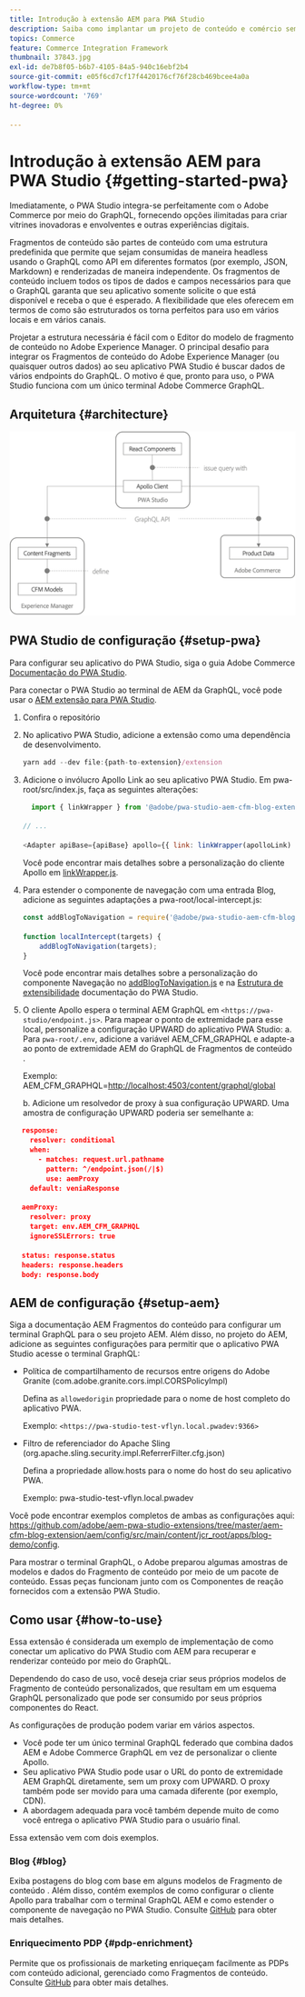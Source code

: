 ```yaml
---
title: Introdução à extensão AEM para PWA Studio
description: Saiba como implantar um projeto de conteúdo e comércio sem cabeçalho AEM com o PWA Studio.
topics: Commerce
feature: Commerce Integration Framework
thumbnail: 37843.jpg
exl-id: de7b8f05-b6b7-4105-84a5-940c16ebf2b4
source-git-commit: e05f6cd7cf17f4420176cf76f28cb469bcee4a0a
workflow-type: tm+mt
source-wordcount: '769'
ht-degree: 0%

---
```


# Introdução à extensão AEM para PWA Studio {#getting-started-pwa}

Imediatamente, o PWA Studio integra-se perfeitamente com o Adobe Commerce por meio do GraphQL, fornecendo opções ilimitadas para criar vitrines inovadoras e envolventes e outras experiências digitais.

Fragmentos de conteúdo são partes de conteúdo com uma estrutura predefinida que permite que sejam consumidas de maneira headless usando o GraphQL como API em diferentes formatos (por exemplo, JSON, Markdown) e renderizadas de maneira independente. Os fragmentos de conteúdo incluem todos os tipos de dados e campos necessários para que o GraphQL garanta que seu aplicativo somente solicite o que está disponível e receba o que é esperado. A flexibilidade que eles oferecem em termos de como são estruturados os torna perfeitos para uso em vários locais e em vários canais.

Projetar a estrutura necessária é fácil com o Editor do modelo de fragmento de conteúdo no Adobe Experience Manager. O principal desafio para integrar os Fragmentos de conteúdo do Adobe Experience Manager (ou quaisquer outros dados) ao seu aplicativo PWA Studio é buscar dados de vários endpoints do GraphQL. O motivo é que, pronto para uso, o PWA Studio funciona com um único terminal Adobe Commerce GraphQL.

## Arquitetura {#architecture}

![Arquitetura PWA sem periféricos](/help/commerce/cif/assets/pwa-studio/PWA-Studio_Architecture.png)

## PWA Studio de configuração {#setup-pwa}

Para configurar seu aplicativo do PWA Studio, siga o guia Adobe Commerce [Documentação do PWA Studio](https://developer.adobe.com/commerce/pwa-studio/tutorials/).

Para conectar o PWA Studio ao terminal de AEM da GraphQL, você pode usar o [AEM extensão para PWA Studio](https://github.com/adobe/aem-pwa-studio-extensions).

1. Confira o repositório

1. No aplicativo PWA Studio, adicione a extensão como uma dependência de desenvolvimento.

   ```javascript
   yarn add --dev file:{path-to-extension}/extension
   ```

1. Adicione o invólucro Apollo Link ao seu aplicativo PWA Studio. Em pwa-root/src/index.js, faça as seguintes alterações:

   ```javascript
     import { linkWrapper } from '@adobe/pwa-studio-aem-cfm-blog-extension';
   
   // ...
   
   <Adapter apiBase={apiBase} apollo={{ link: linkWrapper(apolloLink) }} store={store}>
   ```

   Você pode encontrar mais detalhes sobre a personalização do cliente Apollo em [linkWrapper.js](https://github.com/adobe/aem-pwa-studio-extensions/blob/master/aem-cfm-blog-extension/extension/src/linkWrapper.js).

1. Para estender o componente de navegação com uma entrada Blog, adicione as seguintes adaptações a pwa-root/local-intercept.js:

   ```javascript
   const addBlogToNavigation = require('@adobe/pwa-studio-aem-cfm-blog-extension/src/addBlogToNavigation');
   
   function localIntercept(targets) {
       addBlogToNavigation(targets);
   }    
   ```

   Você pode encontrar mais detalhes sobre a personalização do componente Navegação no [addBlogToNavigation.js](https://github.com/adobe/aem-pwa-studio-extensions/blob/master/aem-cfm-blog-extension/extension/src/addBlogToNavigation.js) e na [Estrutura de extensibilidade](https://developer.adobe.com/commerce/pwa-studio/guides/general-concepts/extensibility/) documentação do PWA Studio.

1. O cliente Apollo espera o terminal AEM GraphQL em `<https://pwa-studio/endpoint.js>`. Para mapear o ponto de extremidade para esse local, personalize a configuração UPWARD do aplicativo PWA Studio: a. Para `pwa-root/.env`, adicione a variável AEM_CFM_GRAPHQL e adapte-a ao ponto de extremidade AEM do GraphQL de Fragmentos de conteúdo .

   Exemplo: AEM_CFM_GRAPHQL=<http://localhost:4503/content/graphql/global>

   b. Adicione um resolvedor de proxy à sua configuração UPWARD. Uma amostra de configuração UPWARD poderia ser semelhante a:

```json
   response:
     resolver: conditional
     when:
       - matches: request.url.pathname
         pattern: ^/endpoint.json(/|$)
         use: aemProxy
     default: veniaResponse

   aemProxy:
     resolver: proxy
     target: env.AEM_CFM_GRAPHQL
     ignoreSSLErrors: true

   status: response.status
   headers: response.headers
   body: response.body
```

## AEM de configuração {#setup-aem}

Siga a documentação AEM Fragmentos do conteúdo para configurar um terminal GraphQL para o seu projeto AEM. Além disso, no projeto do AEM, adicione as seguintes configurações para permitir que o aplicativo PWA Studio acesse o terminal GraphQL:

* Política de compartilhamento de recursos entre origens do Adobe Granite (com.adobe.granite.cors.impl.CORSPolicyImpl)

   Defina as `allowedorigin` propriedade para o nome de host completo do aplicativo PWA.

   Exemplo:  `<https://pwa-studio-test-vflyn.local.pwadev:9366>`

* Filtro de referenciador do Apache Sling (org.apache.sling.security.impl.ReferrerFilter.cfg.json)

   Defina a propriedade allow.hosts para o nome do host do seu aplicativo PWA.

   Exemplo: pwa-studio-test-vflyn.local.pwadev

Você pode encontrar exemplos completos de ambas as configurações aqui: <https://github.com/adobe/aem-pwa-studio-extensions/tree/master/aem-cfm-blog-extension/aem/config/src/main/content/jcr_root/apps/blog-demo/config>.

Para mostrar o terminal GraphQL, o Adobe preparou algumas amostras de modelos e dados do Fragmento de conteúdo por meio de um pacote de conteúdo. Essas peças funcionam junto com os Componentes de reação fornecidos com a extensão PWA Studio.

## Como usar {#how-to-use}

Essa extensão é considerada um exemplo de implementação de como conectar um aplicativo do PWA Studio com AEM para recuperar e renderizar conteúdo por meio do GraphQL.

Dependendo do caso de uso, você deseja criar seus próprios modelos de Fragmento de conteúdo personalizados, que resultam em um esquema GraphQL personalizado que pode ser consumido por seus próprios componentes do React.

As configurações de produção podem variar em vários aspectos.

* Você pode ter um único terminal GraphQL federado que combina dados AEM e Adobe Commerce GraphQL em vez de personalizar o cliente Apollo.
* Seu aplicativo PWA Studio pode usar o URL do ponto de extremidade AEM GraphQL diretamente, sem um proxy com UPWARD. O proxy também pode ser movido para uma camada diferente (por exemplo, CDN).
* A abordagem adequada para você também depende muito de como você entrega o aplicativo PWA Studio para o usuário final.

Essa extensão vem com dois exemplos.

### Blog {#blog}

Exiba postagens do blog com base em alguns modelos de Fragmento de conteúdo . Além disso, contém exemplos de como configurar o cliente Apollo para trabalhar com o terminal GraphQL AEM e como estender o componente de navegação no PWA Studio. Consulte [GitHub](https://github.com/adobe/aem-pwa-studio-extensions/tree/master/aem-cfm-blog-extension) para obter mais detalhes.

### Enriquecimento PDP {#pdp-enrichment}

Permite que os profissionais de marketing enriqueçam facilmente as PDPs com conteúdo adicional, gerenciado como Fragmentos de conteúdo. Consulte [GitHub](https://github.com/adobe/aem-pwa-studio-extensions/tree/master/aem-cif-product-page-extension) para obter mais detalhes.
